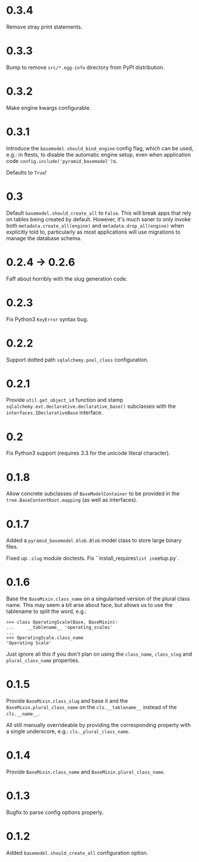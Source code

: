 
# 0.3.4

Remove stray print statements.

# 0.3.3

Bump to remove `src/*.egg-info` directory from PyPI distribution.

# 0.3.2

Make engine kwargs configurable.

# 0.3.1

Introduce the `basemodel.should_bind_engine` config flag, which can be used,
e.g.: in ftests, to disable the automatic engine setup, even when application
code `config.include('pyramid_basemodel')`s.

Defaults to `True`!

# 0.3

Default `basemodel.should_create_all` to `False`. This will break apps that rely on tables being created by default. However, it's much saner to only
invoke both `metadata.create_all(engine)` and `metadata.drop_all(engine)` when
explicitly told to, particularly as most applications will use migrations
to manage the database schema.

# 0.2.4 -> 0.2.6

Faff about horribly with the slug generation code.

# 0.2.3

Fix Python3 `KeyError` syntax bug.

# 0.2.2

Support dotted path `sqlalchemy.pool_class` configuration.

# 0.2.1

Provide `util.get_object_id` function and stamp
`sqlalchemy.ext.declarative.declarative_base()` subclasses with the
`interfaces.IDeclarativeBase` interface.

# 0.2

Fix Python3 support (requires 3.3 for the unicode literal character).

# 0.1.8

Allow concrete subclasses of ``BaseModelContainer`` to be provided in the
``tree.BaseContentRoot.mapping`` (as well as interfaces).

# 0.1.7

Added a `pyramid_basemodel.blob.Blob` model class to store large binary files.

Fixed up `.slug` module doctests. Fix ``install_requires` list in `setup.py`.

# 0.1.6

Base the ``BaseMixin.class_name`` on a singularised version of the plural
class name.  This may seem a bit arse about face, but allows us to use the
tablename to split the word, e.g.:

    >>> class OperatingScale(Base, BaseMixin):
    ...     __tablename__ 'operating_scales'
    ... 
    >>> OperatingScale.class_name
    'Operating Scale'

Just ignore all this if you don't plan on using the `class_name`, `class_slug` and
`plural_class_name` properties.

# 0.1.5

Provide `BaseMixin.class_slug` and base it and the `BaseMixin.plural_class_name`
on the `cls.__tablename__` instead of the `cls.__name__`.

All still manually overrideable by providing the corresponding property with a
single underscore, e.g.: `cls._plural_class_name`.

# 0.1.4

Provide `BaseMixin.class_name` and `BaseMixin.plural_class_name`.

# 0.1.3

Bugfix to parse config options properly.

# 0.1.2

Added `basemodel.should_create_all` configuration option.

